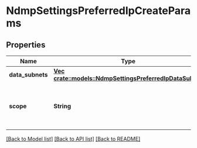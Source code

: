 # NdmpSettingsPreferredIpCreateParams

## Properties
Name | Type | Description | Notes
------------ | ------------- | ------------- | -------------
**data_subnets** | [**Vec <crate::models::NdmpSettingsPreferredIpDataSubnet>**](NdmpSettingsPreferredIpDataSubnet.md) |  | [default to null]
**scope** | **String** | Either cluster or a network subnet defined in OneFS. | [default to null]

[[Back to Model list]](../README.md#documentation-for-models) [[Back to API list]](../README.md#documentation-for-api-endpoints) [[Back to README]](../README.md)


